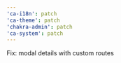 ```yaml
---
'ca-i18n': patch
'ca-theme': patch
'chakra-admin': patch
'ca-system': patch
---
```


Fix: modal details with custom routes
